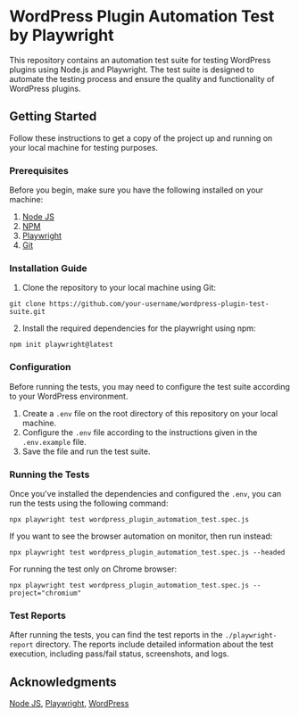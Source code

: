 # WordPress Plugin Automation Test by Playwright
This repository contains an automation test suite for testing WordPress plugins using Node.js and Playwright. The test suite is designed to automate the testing process and ensure the quality and functionality of WordPress plugins.


## Getting Started
Follow these instructions to get a copy of the project up and running on your local machine for testing purposes.


### Prerequisites

Before you begin, make sure you have the following installed on your machine:
1. [Node JS](https://nodejs.org/en)
2. [NPM](https://www.npmjs.com/)
3. [Playwright](https://playwright.dev/)
4. [Git](https://git-scm.com/)


### Installation Guide

1. Clone the repository to your local machine using Git:
```
git clone https://github.com/your-username/wordpress-plugin-test-suite.git
```

2. Install the required dependencies for the playwright using npm:
```
npm init playwright@latest
```


### Configuration

Before running the tests, you may need to configure the test suite according to your WordPress environment.
1. Create a `.env` file on the root directory of this repository on your local machine.
2. Configure the `.env` file according to the instructions given in the `.env.example` file.
3. Save the file and run the test suite.


### Running the Tests

Once you've installed the dependencies and configured the `.env`, you can run the tests using the following command:
```
npx playwright test wordpress_plugin_automation_test.spec.js
```

If you want to see the browser automation on monitor, then run instead:
```
npx playwright test wordpress_plugin_automation_test.spec.js --headed
```

For running the test only on Chrome browser:
```
npx playwright test wordpress_plugin_automation_test.spec.js --project="chromium"
```


### Test Reports

After running the tests, you can find the test reports in the `./playwright-report` directory. The reports include detailed information about the test execution, including pass/fail status, screenshots, and logs.


## Acknowledgments

[Node JS](https://nodejs.org/en), [Playwright](https://playwright.dev/), 
[WordPress](https://wordpress.org/)

